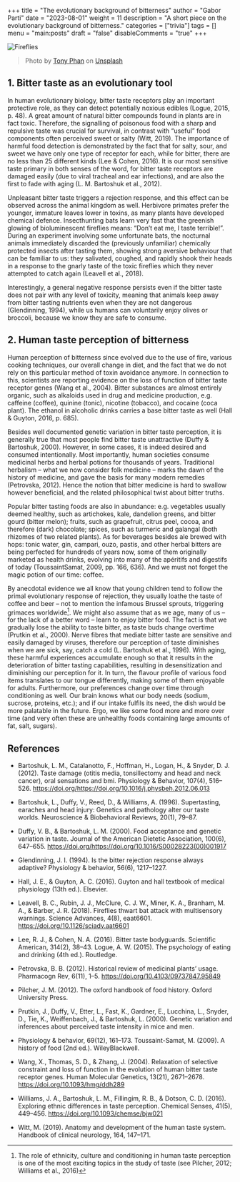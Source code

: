 +++
title = "The evolutionary background of bitterness"
author = "Gabor Parti"
date = "2023-08-01"
weight = 11
description = "A short piece on the evolutionary background of bitterness."
categories = ["trivia"]
tags = []
menu = "main:posts"
draft = "false"
disableComments = "true"
+++

<!-- A picture of fireflies insterted below -->
![Fireflies](/images/fireflies.jpg)

> Photo by <a href="https://unsplash.com/@phanchutoan?utm_content=creditCopyText&utm_medium=referral&utm_source=unsplash">Tony Phan</a> on <a href="https://unsplash.com/photos/green-leafed-plant-TY0wQIAdMQA?utm_content=creditCopyText&utm_medium=referral&utm_source=unsplash">Unsplash</a>
  

## 1. Bitter taste as an evolutionary tool

In human evolutionary biology, bitter taste receptors
play an important protective role, as they can detect
potentially noxious edibles (Logue, 2015, p. 48). A
great amount of natural bitter compounds found in
plants are in fact toxic. Therefore, the signalling of
poisonous food with a sharp and repulsive taste was
crucial for survival, in contrast with “useful” food
components often perceived sweet or salty (Witt,
2019). The importance of harmful food detection
is demonstrated by the fact that for salty, sour, and
sweet we have only one type of receptor for each,
while for bitter, there are no less than 25 different
kinds (Lee & Cohen, 2016). It is our most sensitive
taste primary in both senses of the word, for bitter
taste receptors are damaged easily (due to viral tracheal
and ear infections), and are also the first to fade
with aging (L. M. Bartoshuk et al., 2012). 

Unpleasant
bitter taste triggers a rejection response, and this
effect can be observed across the animal kingdom as
well. Herbivore primates prefer the younger, immature
leaves lower in toxins, as many plants have developed
chemical defence. Insecthunting
bats learn very fast that the greenish glowing of bioluminescent
fireflies means: “Don’t eat me, I taste terrible!”.
During an experiment involving some unfortunate
bats, the nocturnal animals immediately discarded
the (previously unfamiliar) chemically protected insects
after tasting them, showing strong aversive behaviour
that can be familiar to us: they salivated,
coughed, and rapidly shook their heads in a response
to the gnarly taste of the toxic fireflies which they
never attempted to catch again (Leavell et al., 2018).

Interestingly, a general negative response persists
even if the bitter taste does not pair with any level of
toxicity, meaning that animals keep away from bitter
tasting nutrients even when they are not dangerous
(Glendinning, 1994), while us humans can voluntarily
enjoy olives or broccoli, because we know they
are safe to consume.

## 2. Human taste perception of bitterness

Human perception of bitterness since evolved due to
the use of fire, various cooking techniques, our overall
change in diet, and the fact that we do not rely on
this particular method of toxin avoidance anymore.
In connection to this, scientists are reporting evidence
on the loss of function of bitter taste receptor
genes (Wang et al., 2004). Bitter substances are almost
entirely organic, such as alkaloids used in drug
and medicine production, e.g. caffeine (coffee), quinine
(tonic), nicotine (tobacco), and cocaine (coca
plant). The ethanol in alcoholic drinks carries a base
bitter taste as well (Hall & Guyton, 2016, p. 685).

Besides well documented genetic variation in bitter
taste perception, it is generally true that most people
find bitter taste unattractive (Duffy & Bartoshuk,
2000). However, in some cases, it is indeed desired
and consumed intentionally. Most importantly, human
societies consume medicinal herbs and herbal
potions for thousands of years. Traditional herbalism
– what we now consider folk medicine – marks
the dawn of the history of medicine, and gave the
basis for many modern remedies (Petrovska, 2012).
Hence the notion that bitter medicine is hard to swallow
however beneficial, and the related philosophical
twist about bitter truths. 

Popular bitter tasting
foods are also in abundance: e.g. vegetables usually
deemed healthy, such as artichokes, kale, dandelion
greens, and bitter gourd (bitter melon); fruits,
such as grapefruit, citrus peel, cocoa, and therefore
(dark) chocolate; spices, such as turmeric and galangal
(both rhizomes of two related plants). As for beverages
besides ale brewed with hops: tonic water,
gin, campari, ouzo, pastis, and other herbal bitters
are being perfected for hundreds of years now, some
of them originally marketed as health drinks, evolving
into many of the apéritifs and digestifs of today
(ToussaintSamat,
2009, pp. 166, 636). And we must
not forget the magic potion of our time: coffee.

By anecdotal evidence we all know that young
children tend to follow the primal evolutionary response
of rejection, they usually loathe the taste of
coffee and beer – not to mention the infamous Brussel
sprouts, triggering grimaces worldwide[^1]. We
might also assume that as we age, many of us –for
the lack of a better word –
learn to enjoy bitter
food. The fact is that we gradually lose the ability to
taste bitter, as taste buds change overtime (Prutkin
et al., 2000). Nerve fibres that mediate bitter taste
are sensitive and easily damaged by viruses, therefore
our perception of taste diminishes when we are
sick, say, catch a cold (L. Bartoshuk et al., 1996).
With aging, these harmful experiences accumulate
enough so that it results in the deterioration of bitter
tasting capabilities, resulting in desensitization
and diminishing our perception for it. In turn, the
flavour profile of various food items translates to
our tongue differently, making some of them enjoyable
for adults. Furthermore, our preferences change
over time through conditioning as well. Our brain
knows what our body needs (sodium, sucrose, proteins,
etc.); and if our intake fulfils its need, the dish
would be more palatable in the future. Ergo, we like
some food more and more over time (and very often
these are unhealthy foods containing large amounts
of fat, salt, sugars).

[^1]: The role of ethnicity, culture and conditioning in human
taste perception is one of the most exciting topics in the study
of taste (see Pilcher, 2012; Williams et al., 2016)

## References

* Bartoshuk, L. M., Catalanotto, F., Hoffman, H., Logan, H., & Snyder, D. J. (2012). Taste damage (otitis
media, tonsillectomy and head and neck cancer), oral sensations and bmi. Physiology & Behavior, 107(4), 516–526. https://doi.org/https://doi.org/10.1016/j.physbeh.2012.06.013

* Bartoshuk, L., Duffy, V., Reed, D., & Williams, A. (1996). Supertasting, earaches and head injury:
Genetics and pathology alter our taste worlds. Neuroscience & Biobehavioral Reviews, 20(1), 79–87.

* Duffy, V. B., & Bartoshuk, L. M. (2000). Food acceptance and genetic variation in taste. Journal of
the American Dietetic Association, 100(6), 647–655. https://doi.org/https://doi.org/10.1016/S00028223(00)001917

* Glendinning, J. I. (1994). Is the bitter rejection response always adaptive? Physiology & behavior, 56(6),
1217–1227. 

* Hall, J. E., & Guyton, A. C. (2016). Guyton and hall textbook of medical physiology (13th ed.). Elsevier.

* Leavell, B. C., Rubin, J. J., McClure, C. J. W., Miner, K. A., Branham, M. A., & Barber, J. R. (2018). Fireflies thwart bat attack with multisensory warnings. Science Advances, 4(8), eaat6601. https://doi.org/10.1126/sciadv.aat6601

* Lee, R. J., & Cohen, N. A. (2016). Bitter taste bodyguards. Scientific American, 314(2), 38–43.
Logue, A. W. (2015). The psychology of eating and drinking (4th ed.). Routledge. 

* Petrovska, B. B. (2012). Historical review of medicinal plants’ usage. Pharmacogn Rev, 6(11), 1–5.
https://doi.org/10.4103/09737847.95849

* Pilcher, J. M. (2012). The oxford handbook of food history.
Oxford University Press.

* Prutkin, J., Duffy, V., Etter, L., Fast, K., Gardner, E., Lucchina, L., Snyder, D., Tie, K., Weiffenbach, J., & Bartoshuk, L. (2000). Genetic variation and inferences about perceived taste intensity in mice and men. 

* Physiology & behavior, 69(12), 161–173. Toussaint-Samat, M. (2009). A history of food (2nd ed.). WileyBlackwell. 

* Wang, X., Thomas, S. D., & Zhang, J. (2004). Relaxation of selective constraint and loss of function
in the evolution of human bitter taste receptor genes. Human Molecular Genetics, 13(21), 2671–2678. https://doi.org/10.1093/hmg/ddh289

* Williams, J. A., Bartoshuk, L. M., Fillingim, R. B., & Dotson, C. D. (2016). Exploring ethnic differences
in taste perception. Chemical Senses, 41(5), 449–456. https://doi.org/10.1093/chemse/bjw021

* Witt, M. (2019). Anatomy and development of the human taste system. Handbook of clinical neurology, 164, 147–171.








